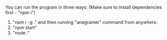 You can run the program in three ways:
(Make sure to install dependencies first - "npm i")
1. "npm i -g ." and then running "anagramer" command from anywhere.
2. "npm start"
3. "node ."
